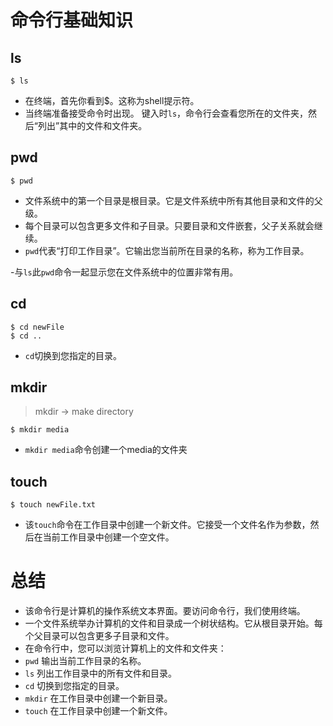 # 命令行基础知识

## ls

```shell
$ ls
```
- 在终端，首先你看到$。这称为shell提示符。
- 当终端准备接受命令时出现。
键入时<code>ls</code>，命令行会查看您所在的文件夹，然后“列出”其中的文件和文件夹。


## pwd

```shell
$ pwd
```

- 文件系统中的第一个目录是根目录。它是文件系统中所有其他目录和文件的父级。
- 每个目录可以包含更多文件和子目录。只要目录和文件嵌套，父子关系就会继续。
- <code>pwd</code>代表“打印工作目录”。它输出您当前所在目录的名称，称为工作目录。

-与<code>ls</code>此<code>pwd</code>命令一起显示您在文件系统中的位置非常有用。

## cd

```shell
$ cd newFile
$ cd ..
```

- <code>cd</code>切换到您指定的目录。


## mkdir

> mkdir -> make directory

```shell
$ mkdir media
```
- <code>mkdir media</code>命令创建一个media的文件夹

## touch
```shell
$ touch newFile.txt
```
- 该<code>touch</code>命令在工作目录中创建一个新文件。它接受一个文件名作为参数，然后在当前工作目录中创建一个空文件。

# 总结
- 该命令行是计算机的操作系统文本界面。要访问命令行，我们使用终端。
- 一个文件系统举办计算机的文件和目录成一个树状结构。它从根目录开始。每个父目录可以包含更多子目录和文件。
- 在命令行中，您可以浏览计算机上的文件和文件夹：
- <code>pwd</code> 输出当前工作目录的名称。
- <code>ls</code> 列出工作目录中的所有文件和目录。
- <code>cd</code> 切换到您指定的目录。
- <code>mkdir</code> 在工作目录中创建一个新目录。
- <code>touch</code> 在工作目录中创建一个新文件。
